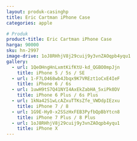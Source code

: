 ```yaml
---
layout: produk-casinghp
title: Eric Cartman iPhone Case
categories: apple

# Produk
product-title: Eric Cartman iPhone Case
harga: 90000
sku: hn-2997
image-drive: 1oJ8RHhjV8j29cuij9y3vnZAOqpb4yqu1
gallery:
  - url: 1QeOHngHnLxmtKifKtU-kd_QGBO0mpJjn
    title: iPhone 5 / 5s / SE
  - url: 1-F7LO468wb4Jbqx9K7VREzt1oCxE4IeF
    title: iPhone 6 / 6s
  - url: 1uwH9tS7Q41NYI4AxEkZabHA_5xiPk0DV
    title: iPhone 6 Plus / 6s Plus
  - url: 1kNa42S1wLcAZxuTTKsZfe_VWDdpIEzxu
    title: iPhone 7 / 8
  - url: 1G9E-Hy0-x2SSzHxFEB3PyfbQpBbYtcn8
    title: iPhone 7 Plus / 8 Plus
  - url: 1oJ8RHhjV8j29cuij9y3vnZAOqpb4yqu1
    title: iPhone X
---
```

